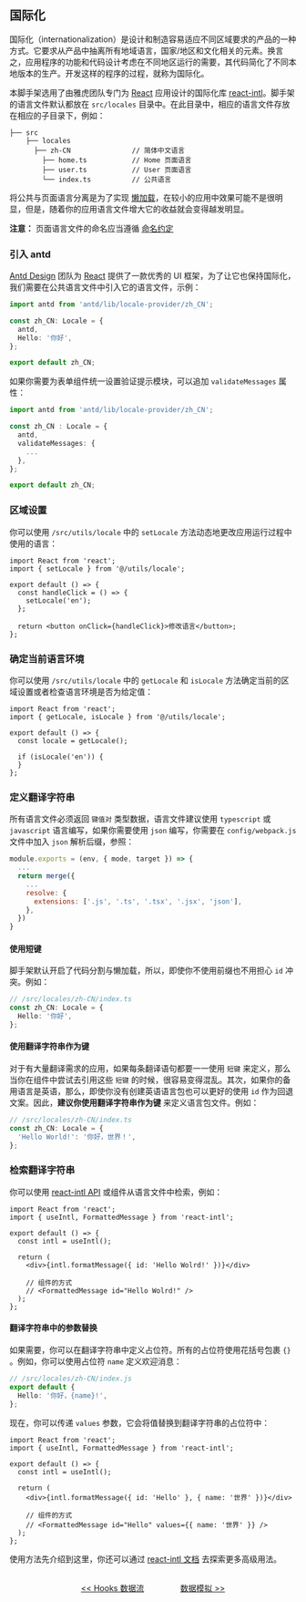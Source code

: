 ## 国际化

国际化（internationalization）是设计和制造容易适应不同区域要求的产品的一种方式。它要求从产品中抽离所有地域语言，国家/地区和文化相关的元素。换言之，应用程序的功能和代码设计考虑在不同地区运行的需要，其代码简化了不同本地版本的生产。开发这样的程序的过程，就称为国际化。

本脚手架选用了由雅虎团队专门为 [React](https://zh-hans.reactjs.org) 应用设计的国际化库 [react-intl](https://github.com/formatjs/react-intl)。脚手架的语言文件默认都放在 `src/locales` 目录中。在此目录中，相应的语言文件存放在相应的子目录下，例如：

```text
├── src
    ├── locales
      ├── zh-CN               // 简体中文语言
        ├── home.ts           // Home 页面语言
        ├── user.ts           // User 页面语言
        └── index.ts          // 公共语言
```

将公共与页面语言分离是为了实现 [懒加载](lazy-loading.md)，在较小的应用中效果可能不是很明显，但是，随着你的应用语言文件增大它的收益就会变得越发明显。

**注意：** 页面语言文件的命名应当遵循 [命名约定](lazy-loading.md#命名约定)

### 引入 antd

[Antd Design](https://ant.design) 团队为 [React](https://zh-hans.reactjs.org) 提供了一款优秀的 UI 框架，为了让它也保持国际化，我们需要在公共语言文件中引入它的语言文件，示例：

```typescript
import antd from 'antd/lib/locale-provider/zh_CN';

const zh_CN: Locale = {
  antd,
  Hello: '你好',
};

export default zh_CN;
```

如果你需要为表单组件统一设置验证提示模块，可以追加 `validateMessages` 属性：

```typescript
import antd from 'antd/lib/locale-provider/zh_CN';

const zh_CN : Locale = {
  antd,
  validateMessages: {
    ...
  },
};

export default zh_CN;
```

### 区域设置

你可以使用 `/src/utils/locale` 中的 `setLocale` 方法动态地更改应用运行过程中使用的语言：

```tsx
import React from 'react';
import { setLocale } from '@/utils/locale';

export default () => {
  const handleClick = () => {
    setLocale('en');
  };

  return <button onClick={handleClick}>修改语言</button>;
};
```

### 确定当前语言环境

你可以使用 `/src/utils/locale` 中的 `getLocale` 和 `isLocale` 方法确定当前的区域设置或者检查语言环境是否为给定值：

```tsx
import React from 'react';
import { getLocale, isLocale } from '@/utils/locale';

export default () => {
  const locale = getLocale();

  if (isLocale('en')) {
  }
};
```

### 定义翻译字符串

所有语言文件必须返回 `键值对` 类型数据，语言文件建议使用 `typescript` 或 `javascript` 语言编写，如果你需要使用 `json` 编写，你需要在 `config/webpack.js` 文件中加入 `json` 解析后缀，参照：

```javascript
module.exports = (env, { mode, target }) => {
  ...
  return merge({
    ...
    resolve: {
      extensions: ['.js', '.ts', '.tsx', '.jsx', 'json'],
    },
  })
}
```

#### 使用短键

脚手架默认开启了代码分割与懒加载，所以，即使你不使用前缀也不用担心 `id` 冲突。例如：

```typescript
// /src/locales/zh-CN/index.ts
const zh_CN: Locale = {
  Hello: '你好',
};
```

#### 使用翻译字符串作为键

对于有大量翻译需求的应用，如果每条翻译语句都要一一使用 `短键` 来定义，那么当你在组件中尝试去引用这些 `短键` 的时候，很容易变得混乱。其次，如果你的备用语言是英语，那么，即使你没有创建英语语言包也可以更好的使用 `id` 作为回退文案。因此，**建议你使用翻译字符串作为键** 来定义语言包文件。例如：

```typescript
// /src/locales/zh-CN/index.ts
const zh_CN: Locale = {
  'Hello World!': '你好，世界！',
};
```

### 检索翻译字符串

你可以使用 [react-intl API](https://github.com/formatjs/react-intl/blob/master/docs/API.md) 或组件从语言文件中检索，例如：

```tsx
import React from 'react';
import { useIntl, FormattedMessage } from 'react-intl';

export default () => {
  const intl = useIntl();

  return (
    <div>{intl.formatMessage({ id: 'Hello Wolrd!' })}</div>

    // 组件的方式
    // <FormattedMessage id="Hello Wolrd!" />
  );
};
```

#### 翻译字符串中的参数替换

如果需要，你可以在翻译字符串中定义占位符。所有的占位符使用花括号包裹 `{}` 。例如，你可以使用占位符 `name` 定义欢迎消息：

```typescript
// /src/locales/zh-CN/index.js
export default {
  Hello: '你好，{name}!',
};
```

现在，你可以传递 `values` 参数，它会将值替换到翻译字符串的占位符中：

```tsx
import React from 'react';
import { useIntl, FormattedMessage } from 'react-intl';

export default () => {
  const intl = useIntl();

  return (
    <div>{intl.formatMessage({ id: 'Hello' }, { name: '世界' })}</div>

    // 组件的方式
    // <FormattedMessage id="Hello" values={{ name: '世界' }} />
  );
};
```

使用方法先介绍到这里，你还可以通过 [react-intl 文档](https://formatjs.io/docs/intl#formatmessage) 去探索更多高级用法。

<p align="center">
<br />
<a href="/docs/hooks.md"><< Hooks 数据流</a>
&emsp;&emsp;&emsp;&emsp;
<a href="/docs/mock.md">数据模拟 >></a>
</p>

